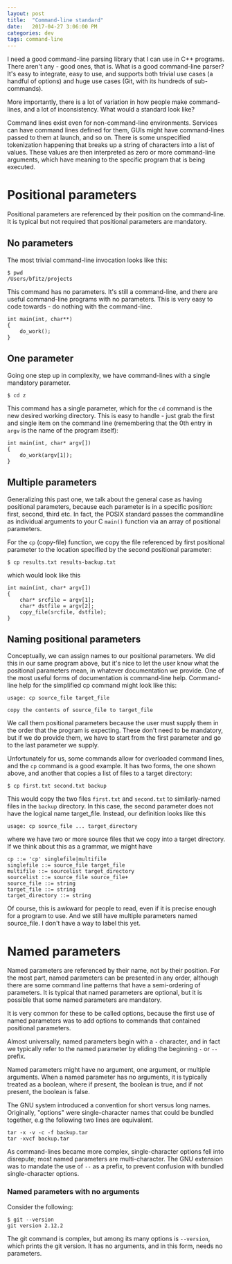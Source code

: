 ```yaml
---
layout: post
title:  "Command-line standard"
date:   2017-04-27 3:06:00 PM
categories: dev
tags: command-line
---
```


I need a good command-line parsing library that I can use in C++ programs. There aren't any - good
ones, that is. What is a good command-line parser? It's easy to integrate, easy to use, and supports
both trivial use cases (a handful of options) and huge use cases (Git, with its hundreds of sub-commands).

More importantly, there is a lot of variation in how people make command-lines, and a lot of inconsistency.
What would a standard look like?

Command lines exist even for non-command-line environments. Services can have command lines defined
for them, GUIs might have command-lines passed to them at launch, and so on. There is some unspecified
tokenization happening that breaks up a string of characters into a list of values. These values are
then interpreted as zero or more command-line arguments, which have meaning to the specific program
that is being executed.

# Positional parameters

Positional parameters are referenced by their position on the command-line. It is typical but
not required that positional parameters are mandatory.

## No parameters

The most trivial command-line invocation looks like this:

```
$ pwd
/Users/bfitz/projects
```

This command has no parameters. It's still a command-line, and there are useful command-line
programs with no parameters. This is very easy to code towards - do nothing with the command-line.

```
int main(int, char**)
{
	do_work();
}
```

## One parameter

Going one step up in complexity, we have command-lines with a single mandatory parameter.

```
$ cd z
```

This command has a single parameter, which for the `cd` command is the new desired working
directory. This is easy to handle - just grab the first and single item on the command line
(remembering that the 0th entry in `argv` is the name of the program itself):

```
int main(int, char* argv[])
{
	do_work(argv[1]);
}
```

## Multiple parameters

Generalizing this past one, we talk about the general case as having positional parameters,
because each parameter is in a specific position: first, second, third etc. In fact, the
POSIX standard passes the commandline as individual arguments to your C `main()` function via
an array of positional parameters.

For the `cp` (copy-file) function, we copy the file referenced by first positional parameter to the location
specified by the second positional parameter:

```
$ cp results.txt results-backup.txt
```

which would look like this

```
int main(int, char* argv[])
{
    char* srcfile = argv[1];
    char* dstfile = argv[2];
	copy_file(srcfile, dstfile);
}
```

## Naming positional parameters

Conceptually, we can assign names to our positional parameters. We did this in our same program above,
but it's nice to let the user know what the positional parameters mean, in whatever documentation we
provide. One of the most useful forms of documentation is command-line help. Command-line help for
the simplified cp command might look like this:

```
usage: cp source_file target_file

copy the contents of source_file to target_file
```

We call them positional parameters because the user must supply them in the order that the program
is expecting. These don't need to be mandatory, but if we do provide them, we have to start from the
first parameter and go to the last parameter we supply.

Unfortunately for us, some commands allow for overloaded command lines, and the `cp` command
is a good example. It has two forms, the one shown above, and another that copies a list of files
to a target directory:

```
$ cp first.txt second.txt backup
```

This would copy the two files `first.txt` and `second.txt` to similarly-named files in the
`backup` directory. In this case, the second parameter does not have the logical name target_file.
Instead, our definition looks like this

```
usage: cp source_file ... target_directory
```

where we have two or more source files that we copy into a target directory. If we think about
this as a grammar, we might have

```
cp ::= 'cp' singlefile|multifile
singlefile ::= source_file target_file
multifile ::= sourcelist target_directory
sourcelist ::= source_file source_file+
source_file ::= string
target_file ::= string
target_directory ::= string
```

Of course, this is awkward for people to read, even if it is precise enough for a program to use.
And we still have multiple parameters named source_file. I don't have a way to label this yet.

# Named parameters

Named parameters are referenced by their name, not by their position. For the most part,
named parameters can be presented in any order, although there are some command line patterns
that have a semi-ordering of parameters. It is typical that named parameters are optional,
but it is possible that some named parameters are mandatory.

It is very common for these to be called options, because the first use of named parameters
was to add options to commands that contained positional parameters.

Almost universally, named parameters begin with a `-` character, and in fact we typically
refer to the named parameter by eliding the beginning `-` or `--` prefix.

Named parameters might have no argument, one argument, or multiple arguments. When a named
parameter has no arguments, it is typically treated as a boolean, where if present, the
boolean is true, and if not present, the boolean is false.

The GNU system introduced a convention for short versus long names. Originally, "options"
were single-character names that could be bundled together, e.g the following two lines are
equivalent.

```
tar -x -v -c -f backup.tar
tar -xvcf backup.tar
```

As command-lines became more complex, single-character options fell into disrepute; most named
parameters are multi-character. The GNU extension was to mandate the use of `--` as a prefix,
to prevent confusion with bundled single-character options.

### Named parameters with no arguments

Consider the following:

```
$ git --version
git version 2.12.2
```

The git command is complex, but among its many options is `--version`, which prints the git
version. It has no arguments, and in this form, needs no parameters.
